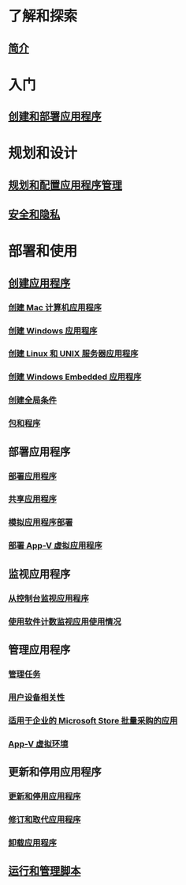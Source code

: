 # 了解和探索
## [简介](understand/introduction-to-application-management.md)

# 入门
## [创建和部署应用程序](get-started/create-and-deploy-an-application.md)

# 规划和设计
## [规划和配置应用程序管理](plan-design/plan-for-and-configure-application-management.md)
## [安全和隐私](plan-design/security-and-privacy-for-application-management.md)

# 部署和使用

## [创建应用程序](deploy-use/create-applications.md)
### [创建 Mac 计算机应用程序](get-started/creating-mac-computer-applications.md)
### [创建 Windows 应用程序](get-started/creating-windows-applications.md)
### [创建 Linux 和 UNIX 服务器应用程序](get-started/creating-linux-and-unix-server-applications.md)
### [创建 Windows Embedded 应用程序](get-started/creating-windows-embedded-applications.md)
### [创建全局条件](deploy-use/create-global-conditions.md)
### [包和程序](deploy-use/packages-and-programs.md)

## 部署应用程序
### [部署应用程序](deploy-use/deploy-applications.md)
### [共享应用程序](deploy-use/share-applications.md)
### [模拟应用程序部署](deploy-use/simulate-application-deployments.md)
### [部署 App-V 虚拟应用程序](get-started/deploying-app-v-virtual-applications.md)

## 监视应用程序
### [从控制台监视应用程序](deploy-use/monitor-applications-from-the-console.md)
### [使用软件计数监视应用使用情况](deploy-use/monitor-app-usage-with-software-metering.md)

## 管理应用程序
### [管理任务](deploy-use/management-tasks-applications.md)
### [用户设备相关性](deploy-use/link-users-and-devices-with-user-device-affinity.md)
### [适用于企业的 Microsoft Store 批量采购的应用](deploy-use/manage-apps-from-the-windows-store-for-business.md)
### [App-V 虚拟环境](deploy-use/create-app-v-virtual-environments.md)

## 更新和停用应用程序
### [更新和停用应用程序](deploy-use/update-and-retire-applications.md)
### [修订和取代应用程序](deploy-use/revise-and-supersede-applications.md)
### [卸载应用程序](deploy-use/uninstall-applications.md)

## [运行和管理脚本](deploy-use/create-deploy-scripts.md)
